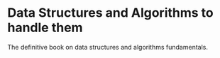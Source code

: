 # Data Structures and Algorithms to handle them

The definitive book on data structures and algorithms fundamentals.
